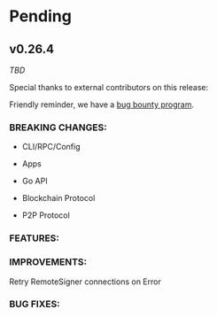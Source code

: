 # Pending

## v0.26.4

*TBD*

Special thanks to external contributors on this release:

Friendly reminder, we have a [bug bounty
program](https://hackerone.com/tendermint).

### BREAKING CHANGES:

* CLI/RPC/Config

* Apps

* Go API

* Blockchain Protocol

* P2P Protocol

### FEATURES:

### IMPROVEMENTS:

Retry RemoteSigner connections on Error

### BUG FIXES:

